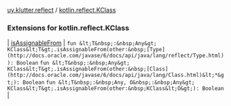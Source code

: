 [uy.klutter.reflect](../index.md) / [kotlin.reflect.KClass](.)


### Extensions for kotlin.reflect.KClass


| [isAssignableFrom](is-assignable-from.md) | `fun &lt;T&nbsp;:&nbsp;Any&gt; KClass&lt;T&gt;.isAssignableFrom(other:&nbsp;[Type](http://docs.oracle.com/javase/6/docs/api/java/lang/reflect/Type.html)): Boolean`
`fun &lt;T&nbsp;:&nbsp;Any&gt; KClass&lt;T&gt;.isAssignableFrom(other:&nbsp;[Class](http://docs.oracle.com/javase/6/docs/api/java/lang/Class.html)&lt;*&gt;): Boolean`
`fun &lt;T&nbsp;:&nbsp;Any, O&nbsp;:&nbsp;Any&gt; KClass&lt;T&gt;.isAssignableFrom(other:&nbsp;KClass&lt;O&gt;): Boolean` |

